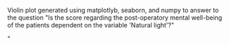 Violin plot generated using matplotlyb, seaborn, and numpy to answer to the question "Is the score regarding the post-operatory mental well-being of the patients dependent on the variable 'Natural light'?"

"
